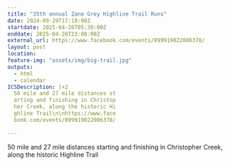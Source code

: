 ```yaml
---
title: "35th annual Zane Grey Highline Trail Runs"
date: 2024-09-29T17:19:00Z
startdate: 2025-04-26T05:30:00Z
enddate: 2025-04-26T23:00:00Z
external_url: https://www.facebook.com/events/899919022006378/
layout: post
location: 
feature-img: "assets/img/big-trail.jpg"
outputs:
  - html
  - calendar
ICSDescription: |+2
  50 mile and 27 mile distances st  arting and finishing in Christop  her Creek, along the historic Hi  ghline Trail\n\nhttps://www.face  book.com/events/899919022006378/  
---
```


50 mile and 27 mile distances starting and finishing in Christopher Creek, along the historic Highline Trail<br>
  <br>
  
